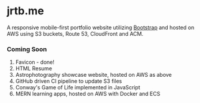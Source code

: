 # jrtb.me

A responsive mobile-first portfolio website utilizing [Bootstrap](https://getbootstrap.com/) and hosted on AWS using S3 buckets, Route 53, CloudFront and ACM.

### Coming Soon

1. Favicon - done!
2. HTML Resume
3. Astrophotography showcase website, hosted on AWS as above
4. GitHub driven CI pipeline to update S3 files
5. Conway's Game of Life implemented in JavaScript
6. MERN learning apps, hosted on AWS with Docker and ECS
